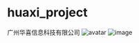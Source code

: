 # huaxi_project
广州华喜信息科技有限公司
![avatar](http://baidu.com/pic/doge.png)
![image](https://github.com/zx13790954101/huaxi_project/raw/master//img/img1.jpg)
